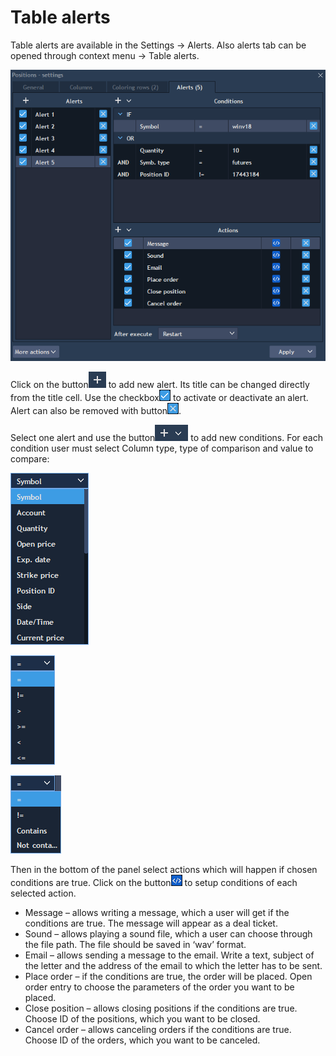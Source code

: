 # Table alerts

Table alerts are available in the Settings -&gt; Alerts. Also alerts tab can be opened through context menu -&gt; Table alerts.

![](../../.gitbook/assets/posit-alerts.png)


Click on the button![](../../.gitbook/assets/1+-copy.png)
to add new alert. Its title can be changed directly from the title cell. Use the checkbox![](../../.gitbook/assets/box.png)
to activate or deactivate an alert. Alert can also be removed with button![](../../.gitbook/assets/undefined.png).


Select one alert and use the button![](../../.gitbook/assets/1+.png)
to add new conditions. For each condition user must select Column type, type of comparison and value to compare:

![](../../.gitbook/assets/f3.png)

![](../../.gitbook/assets/f.png)

![](../../.gitbook/assets/f1.png)


Then in the bottom of the panel select actions which will happen if chosen conditions are true. Click on the button![](../../.gitbook/assets/screenshot_1%20%281%29.png)
to setup conditions of each selected action.

* Message – allows writing a message, which a user will get if the conditions are true. The message will appear as a deal ticket.
* Sound – allows playing a sound file, which a user can choose through the file path. The file should be saved in ‘wav’ format.
* Email – allows sending a message to the email. Write a text, subject of the letter and the address of the email to which the letter has to be sent.  
* Place order – if the conditions are true, the order will be placed. Open order entry to choose the parameters of the order you want to be placed.
* Close position – allows closing positions if the conditions are true. Choose ID of the positions, which you want to be closed.
* Cancel order – allows canceling orders if the conditions are true. Choose ID of the orders, which you want to be canceled.





